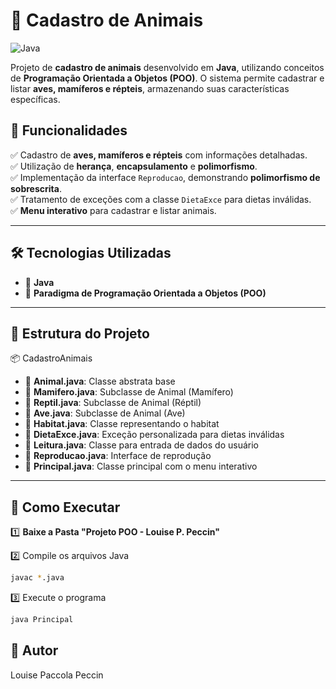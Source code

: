# 🐾 Cadastro de Animais  

![Java](https://img.shields.io/badge/Java-ED8B00?style=for-the-badge&logo=java&logoColor=white)

Projeto de **cadastro de animais** desenvolvido em **Java**, utilizando conceitos de **Programação Orientada a Objetos (POO)**. O sistema permite cadastrar e listar **aves, mamíferos e répteis**, armazenando suas características específicas.

## 📌 Funcionalidades  
✅ Cadastro de **aves, mamíferos e répteis** com informações detalhadas.  
✅ Utilização de **herança**, **encapsulamento** e **polimorfismo**.  
✅ Implementação da interface `Reproducao`, demonstrando **polimorfismo de sobrescrita**.  
✅ Tratamento de exceções com a classe `DietaExce` para dietas inválidas.  
✅ **Menu interativo** para cadastrar e listar animais.  

---

## 🛠 Tecnologias Utilizadas  
- 🚀 **Java**  
- 📌 **Paradigma de Programação Orientada a Objetos (POO)**  

---

## 📂 Estrutura do Projeto  

📦 CadastroAnimais
- 📜 **Animal.java**: Classe abstrata base
- 📜 **Mamifero.java**: Subclasse de Animal (Mamífero)
- 📜 **Reptil.java**: Subclasse de Animal (Réptil)
- 📜 **Ave.java**: Subclasse de Animal (Ave)
- 📜 **Habitat.java**: Classe representando o habitat
- 📜 **DietaExce.java**: Exceção personalizada para dietas inválidas
- 📜 **Leitura.java**: Classe para entrada de dados do usuário
- 📜 **Reproducao.java**: Interface de reprodução
- 📜 **Principal.java**: Classe principal com o menu interativo


---

## 🚀 Como Executar  

1️⃣ **Baixe a Pasta "Projeto POO - Louise P. Peccin"**  

2️⃣ Compile os arquivos Java
```sh
javac *.java
```
3️⃣ Execute o programa
```sh
java Principal
```
## 👤 Autor
Louise Paccola Peccin
